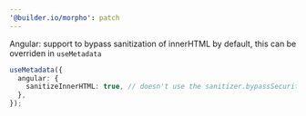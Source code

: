 ```yaml
---
'@builder.io/morpho': patch
---
```


Angular: support to bypass sanitization of innerHTML by default, this can be overriden in `useMetadata`

```ts
useMetadata({
  angular: {
    sanitizeInnerHTML: true, // doesn't use the sanitizer.bypassSecurityTrustHtml
  },
});
```

